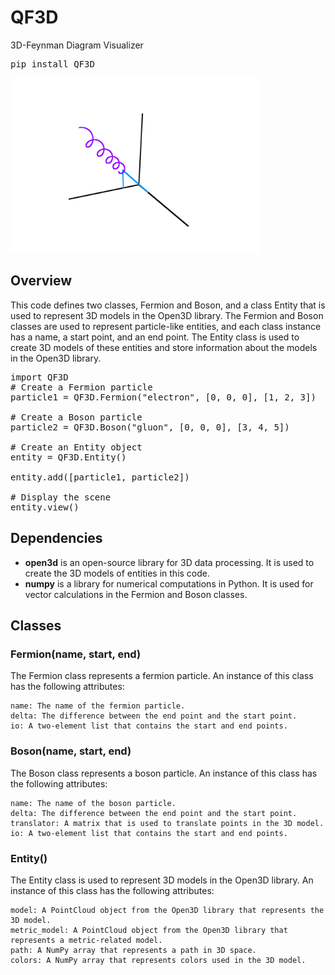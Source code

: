 # QF3D
3D-Feynman Diagram Visualizer

<pre>
pip install QF3D
</pre>

<img src="https://github.com/alihakimtaskiran/QF3D/raw/main/Annihilation.png" width="400">

## Overview

This code defines two classes, Fermion and Boson, and a class Entity that is used to represent 3D models in the Open3D library. The Fermion and Boson classes are used to represent particle-like entities, and each class instance has a name, a start point, and an end point. The Entity class is used to create 3D models of these entities and store information about the models in the Open3D library.

<pre>
import QF3D
# Create a Fermion particle
particle1 = QF3D.Fermion("electron", [0, 0, 0], [1, 2, 3])

# Create a Boson particle
particle2 = QF3D.Boson("gluon", [0, 0, 0], [3, 4, 5])

# Create an Entity object
entity = QF3D.Entity()

entity.add([particle1, particle2])

# Display the scene
entity.view()
</pre>


## Dependencies
- **open3d** is an open-source library for 3D data processing. It is used to create the 3D models of entities in this code.
- **numpy** is a library for numerical computations in Python. It is used for vector calculations in the Fermion and Boson classes.

## Classes

### Fermion(name, start, end)

The Fermion class represents a fermion particle. An instance of this class has the following attributes:

    name: The name of the fermion particle.
    delta: The difference between the end point and the start point.
    io: A two-element list that contains the start and end points.

### Boson(name, start, end)

The Boson class represents a boson particle. An instance of this class has the following attributes:

    name: The name of the boson particle.
    delta: The difference between the end point and the start point.
    translator: A matrix that is used to translate points in the 3D model.
    io: A two-element list that contains the start and end points.

### Entity()

The Entity class is used to represent 3D models in the Open3D library. An instance of this class has the following attributes:

    model: A PointCloud object from the Open3D library that represents the 3D model.
    metric_model: A PointCloud object from the Open3D library that represents a metric-related model.
    path: A NumPy array that represents a path in 3D space.
    colors: A NumPy array that represents colors used in the 3D model.
